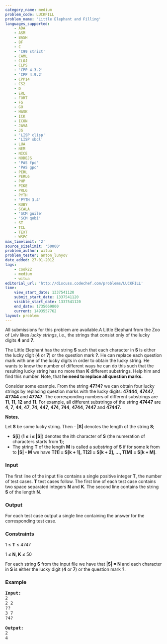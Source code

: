 ```yaml
---
category_name: medium
problem_code: LUCKFILL
problem_name: 'Little Elephant and Filling'
languages_supported:
    - ADA
    - ASM
    - BASH
    - BF
    - C
    - 'C99 strict'
    - CAML
    - CLOJ
    - CLPS
    - 'CPP 4.3.2'
    - 'CPP 4.9.2'
    - CPP14
    - CS2
    - D
    - ERL
    - FORT
    - FS
    - GO
    - HASK
    - ICK
    - ICON
    - JAVA
    - JS
    - 'LISP clisp'
    - 'LISP sbcl'
    - LUA
    - NEM
    - NICE
    - NODEJS
    - 'PAS fpc'
    - 'PAS gpc'
    - PERL
    - PERL6
    - PHP
    - PIKE
    - PRLG
    - PYTH
    - 'PYTH 3.4'
    - RUBY
    - SCALA
    - 'SCM guile'
    - 'SCM qobi'
    - ST
    - TCL
    - TEXT
    - WSPC
max_timelimit: '2'
source_sizelimit: '50000'
problem_author: witua
problem_tester: anton_lunyov
date_added: 27-01-2012
tags:
    - cook22
    - medium
    - witua
editorial_url: 'http://discuss.codechef.com/problems/LUCKFILL'
time:
    view_start_date: 1337541120
    submit_start_date: 1337541120
    visible_start_date: 1337541120
    end_date: 1735669800
    current: 1493557762
layout: problem
---
```

All submissions for this problem are available.A Little Elephant from the Zoo of Lviv likes _lucky strings_, i.e., the strings that consist only of the lucky digits **4** and **7**.

The Little Elephant has the string **S** such that each character in **S** is either the lucky digit (**4** or **7**) or the question mark **?**. He can replace each question mark with one of the lucky digits in order to obtain the lucky string. He wants to know the number of different ways he can do this such that the resulting lucky string has no more than **K** different substrings. Help him and find this number. Note, that **he need to replace all question marks.**

Consider some example. From the string **47?4?** we can obtain four lucky strings by replacing question marks with the lucky digits: **47444**, **47447**, **47744** and **47747**. The corresponding numbers of different substrings are **11**, **11**, **12** and **11**. For example, all different substrings of the string **47447** are **4**, **7**, **44**, **47**, **74**, **447**, **474**, **744**, **4744**, **7447** and **47447**.

**Notes.**

Let **S** be some lucky string. Then - **|S|** denotes the length of the string **S**;
- **S\[i\]** (**1 ≤ i ≤ |S|**) denotes the **i**th character of **S** (the numeration of characters starts from **1**);
- The string **T** of the length **M** is called a _substring_ of **S** if for some **k** from  to **|S| - M** we have 
  **T\[1\] = S\[k + 1\], T\[2\] = S\[k + 2\], ..., T\[M\] = S\[k + M\]**.

### Input

The first line of the input file contains a single positive integer **T**, the number of test cases. **T** test cases follow. The first line of each test case contains two space separated integers **N** and **K**. The second line contains the string **S** of the length **N**.

### Output

 For each test case output a single line containing the answer for the corresponding test case.

### Constraints

 1 ≤ **T** ≤ 4747

 1 ≤ **N, K** ≤ 50

 For each string **S** from the input file we have that **|S| = N** and each character in **S** is either the lucky digit (**4** or **7**) or the question mark **?**.

### Example

<pre>
<b>Input:</b>
2
2 2
??
3 7
?4?

<b>Output:</b>
2
4


</pre>